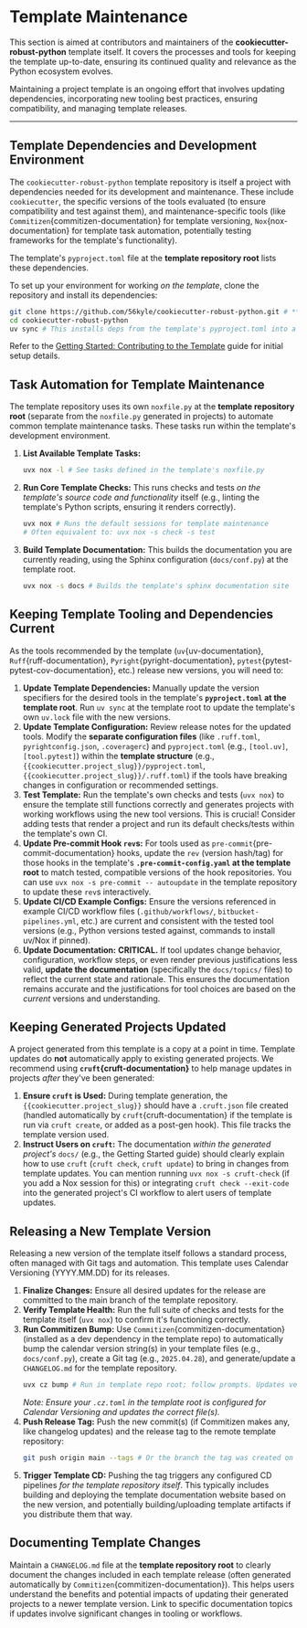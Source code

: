 # Template Maintenance

This section is aimed at contributors and maintainers of the **cookiecutter-robust-python** template itself. It covers the processes and tools for keeping the template up-to-date, ensuring its continued quality and relevance as the Python ecosystem evolves.

Maintaining a project template is an ongoing effort that involves updating dependencies, incorporating new tooling best practices, ensuring compatibility, and managing template releases.

---

## Template Dependencies and Development Environment

The `cookiecutter-robust-python` template repository is itself a project with dependencies needed for its development and maintenance. These include `cookiecutter`, the specific versions of the tools evaluated (to ensure compatibility and test against them), and maintenance-specific tools (like `Commitizen`{commitizen-documentation} for template versioning, `Nox`{nox-documentation} for template task automation, potentially testing frameworks for the template's functionality).

The template's `pyproject.toml` file at the **template repository root** lists these dependencies.

To set up your environment for working _on the template_, clone the repository and install its dependencies:

```bash
git clone https://github.com/56kyle/cookiecutter-robust-python.git # **UPDATE WITH TEMPLATE REPO URL**
cd cookiecutter-robust-python
uv sync # This installs deps from the template's pyproject.toml into a .venv for template dev
```

Refer to the [Getting Started: Contributing to the Template](getting-started-template-contributing.md) guide for initial setup details.

## Task Automation for Template Maintenance

The template repository uses its own `noxfile.py` at the **template repository root** (separate from the `noxfile.py` generated in projects) to automate common template maintenance tasks. These tasks run within the template's development environment.

1.  **List Available Template Tasks:**

    ```bash
    uvx nox -l # See tasks defined in the template's noxfile.py
    ```

2.  **Run Core Template Checks:**
    This runs checks and tests _on the template's source code and functionality_ itself (e.g., linting the template's Python scripts, ensuring it renders correctly).

    ```bash
    uvx nox # Runs the default sessions for template maintenance
    # Often equivalent to: uvx nox -s check -s test
    ```

3.  **Build Template Documentation:**
    This builds the documentation you are currently reading, using the Sphinx configuration (`docs/conf.py`) at the template root.
    ```bash
    uvx nox -s docs # Builds the template's sphinx documentation site
    ```

## Keeping Template Tooling and Dependencies Current

As the tools recommended by the template (`uv`{uv-documentation}, `Ruff`{ruff-documentation}, `Pyright`{pyright-documentation}, `pytest`{pytest-pytest-cov-documentation}, etc.) release new versions, you will need to:

1.  **Update Template Dependencies:** Manually update the version specifiers for the desired tools in the template's **`pyproject.toml` at the template root**. Run `uv sync` at the template root to update the template's own `uv.lock` file with the new versions.
2.  **Update Template Configuration:** Review release notes for the updated tools. Modify the **separate configuration files** (like `.ruff.toml`, `pyrightconfig.json`, `.coveragerc`) and `pyproject.toml` (e.g., `[tool.uv]`, `[tool.pytest]`) within the **template structure** (e.g., `{{cookiecutter.project_slug}}/pyproject.toml`, `{{cookiecutter.project_slug}}/.ruff.toml`) if the tools have breaking changes in configuration or recommended settings.
3.  **Test Template:** Run the template's own checks and tests (`uvx nox`) to ensure the template still functions correctly and generates projects with working workflows using the new tool versions. This is crucial! Consider adding tests that render a project and run its default checks/tests within the template's own CI.
4.  **Update Pre-commit Hook `rev`s:** For tools used as `pre-commit`{pre-commit-documentation} hooks, update the `rev` (version hash/tag) for those hooks in the template's **`.pre-commit-config.yaml` at the template root** to match tested, compatible versions of the hook repositories. You can use `uvx nox -s pre-commit -- autoupdate` in the template repository to update these `rev`s interactively.
5.  **Update CI/CD Example Configs:** Ensure the versions referenced in example CI/CD workflow files (`.github/workflows/`, `bitbucket-pipelines.yml`, etc.) are current and consistent with the tested tool versions (e.g., Python versions tested against, commands to install uv/Nox if pinned).
6.  **Update Documentation:** **CRITICAL.** If tool updates change behavior, configuration, workflow steps, or even render previous justifications less valid, **update the documentation** (specifically the `docs/topics/` files) to reflect the current state and rationale. This ensures the documentation remains accurate and the justifications for tool choices are based on the _current_ versions and understanding.

## Keeping Generated Projects Updated

A project generated from this template is a copy at a point in time. Template updates do **not** automatically apply to existing generated projects. We recommend using **`cruft`{cruft-documentation}** to help manage updates in projects _after_ they've been generated:

1.  **Ensure `cruft` is Used:** During template generation, the `{{cookiecutter.project_slug}}` should have a `.cruft.json` file created (handled automatically by `cruft`{cruft-documentation} if the template is run via `cruft create`, or added as a post-gen hook). This file tracks the template version used.
2.  **Instruct Users on `cruft`:** The documentation _within the generated project's_ `docs/` (e.g., the Getting Started guide) should clearly explain how to use `cruft` (`cruft check`, `cruft update`) to bring in changes from template updates. You can mention running `uvx nox -s cruft-check` (if you add a Nox session for this) or integrating `cruft check --exit-code` into the generated project's CI workflow to alert users of template updates.

## Releasing a New Template Version

Releasing a new version of the template itself follows a standard process, often managed with Git tags and automation. This template uses Calendar Versioning (YYYY.MM.DD) for its releases.

1.  **Finalize Changes:** Ensure all desired updates for the release are committed to the main branch of the template repository.
2.  **Verify Template Health:** Run the full suite of checks and tests for the template itself (`uvx nox`) to confirm it's functioning correctly.
3.  **Run Commitizen Bump:** Use `Commitizen`{commitizen-documentation} (installed as a dev dependency in the template repo) to automatically bump the calendar version string(s) in your template files (e.g., `docs/conf.py`), create a Git tag (e.g., `2025.04.28`), and generate/update a `CHANGELOG.md` for the template repository.
    ```bash
    uvx cz bump # Run in template repo root; follow prompts. Updates version, tags, changelog.
    ```
    _Note: Ensure your `.cz.toml` in the template root is configured for Calendar Versioning and updates the correct file(s)._
4.  **Push Release Tag:** Push the new commit(s) (if Commitizen makes any, like changelog updates) and the release tag to the remote template repository:
    ```bash
    git push origin main --tags # Or the branch the tag was created on
    ```
5.  **Trigger Template CD:** Pushing the tag triggers any configured CD pipelines _for the template repository itself_. This typically includes building and deploying the template documentation website based on the new version, and potentially building/uploading template artifacts if you distribute them that way.

## Documenting Template Changes

Maintain a `CHANGELOG.md` file at the **template repository root** to clearly document the changes included in each template release (often generated automatically by `Commitizen`{commitizen-documentation}). This helps users understand the benefits and potential impacts of updating their generated projects to a newer template version. Link to specific documentation topics if updates involve significant changes in tooling or workflows.
